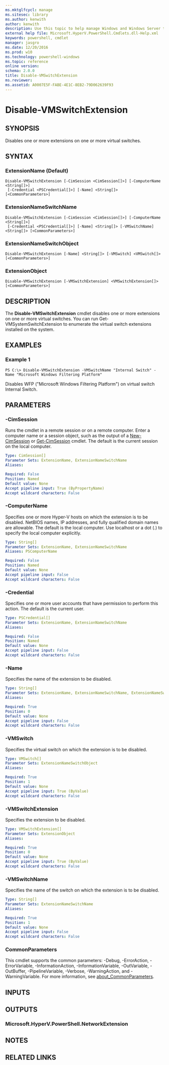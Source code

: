 ```yaml
---
ms.mktglfcycl: manage
ms.sitesec: library
ms.author: kenwith
author: kenwith
description: Use this topic to help manage Windows and Windows Server technologies with Windows PowerShell.
external help file: Microsoft.HyperV.PowerShell.Cmdlets.dll-Help.xml
keywords: powershell, cmdlet
manager: jasgro
ms.date: 12/20/2016
ms.prod: w10
ms.technology: powershell-windows
ms.topic: reference
online version: 
schema: 2.0.0
title: Disable-VMSwitchExtension
ms.reviewer:
ms.assetid: A0007E5F-FABE-4E1C-8EB2-79D062639F93
---
```


# Disable-VMSwitchExtension

## SYNOPSIS
Disables one or more extensions on one or more virtual switches.

## SYNTAX

### ExtensionName (Default)
```
Disable-VMSwitchExtension [-CimSession <CimSession[]>] [-ComputerName <String[]>]
 [-Credential <PSCredential[]>] [-Name] <String[]> [<CommonParameters>]
```

### ExtensionNameSwitchName
```
Disable-VMSwitchExtension [-CimSession <CimSession[]>] [-ComputerName <String[]>]
 [-Credential <PSCredential[]>] [-Name] <String[]> [-VMSwitchName] <String[]> [<CommonParameters>]
```

### ExtensionNameSwitchObject
```
Disable-VMSwitchExtension [-Name] <String[]> [-VMSwitch] <VMSwitch[]> [<CommonParameters>]
```

### ExtensionObject
```
Disable-VMSwitchExtension [-VMSwitchExtension] <VMSwitchExtension[]> [<CommonParameters>]
```

## DESCRIPTION
The **Disable-VMSwitchExtension** cmdlet disables one or more extensions on one or more virtual switches.
You can run Get-VMSystemSwitchExtension to enumerate the virtual switch extensions installed on the system.

## EXAMPLES

### Example 1
```
PS C:\> Disable-VMSwitchExtension -VMSwitchName "Internal Switch" -Name "Microsoft Windows Filtering Platform"
```

Disables WFP ("Microsoft Windows Filtering Platform") on virtual switch Internal Switch.

## PARAMETERS

### -CimSession
Runs the cmdlet in a remote session or on a remote computer.
Enter a computer name or a session object, such as the output of a [New-CimSession](http://go.microsoft.com/fwlink/p/?LinkId=227967) or [Get-CimSession](http://go.microsoft.com/fwlink/p/?LinkId=227966) cmdlet.
The default is the current session on the local computer.

```yaml
Type: CimSession[]
Parameter Sets: ExtensionName, ExtensionNameSwitchName
Aliases: 

Required: False
Position: Named
Default value: None
Accept pipeline input: True (ByPropertyName)
Accept wildcard characters: False
```

### -ComputerName
Specifies one or more Hyper-V hosts on which the extension is to be disabled.
NetBIOS names, IP addresses, and fully qualified domain names are allowable.
The default is the local computer.
Use localhost or a dot (.) to specify the local computer explicitly.

```yaml
Type: String[]
Parameter Sets: ExtensionName, ExtensionNameSwitchName
Aliases: PSComputerName

Required: False
Position: Named
Default value: None
Accept pipeline input: False
Accept wildcard characters: False
```

### -Credential
Specifies one or more user accounts that have permission to perform this action.
The default is the current user.

```yaml
Type: PSCredential[]
Parameter Sets: ExtensionName, ExtensionNameSwitchName
Aliases: 

Required: False
Position: Named
Default value: None
Accept pipeline input: False
Accept wildcard characters: False
```

### -Name
Specifies the name of the extension to be disabled.

```yaml
Type: String[]
Parameter Sets: ExtensionName, ExtensionNameSwitchName, ExtensionNameSwitchObject
Aliases: 

Required: True
Position: 0
Default value: None
Accept pipeline input: False
Accept wildcard characters: False
```

### -VMSwitch
Specifies the virtual switch on which the extension is to be disabled.

```yaml
Type: VMSwitch[]
Parameter Sets: ExtensionNameSwitchObject
Aliases: 

Required: True
Position: 1
Default value: None
Accept pipeline input: True (ByValue)
Accept wildcard characters: False
```

### -VMSwitchExtension
Specifies the extension to be disabled.

```yaml
Type: VMSwitchExtension[]
Parameter Sets: ExtensionObject
Aliases: 

Required: True
Position: 0
Default value: None
Accept pipeline input: True (ByValue)
Accept wildcard characters: False
```

### -VMSwitchName
Specifies the name of the switch on which the extension is to be disabled.

```yaml
Type: String[]
Parameter Sets: ExtensionNameSwitchName
Aliases: 

Required: True
Position: 1
Default value: None
Accept pipeline input: False
Accept wildcard characters: False
```

### CommonParameters
This cmdlet supports the common parameters: -Debug, -ErrorAction, -ErrorVariable, -InformationAction, -InformationVariable, -OutVariable, -OutBuffer, -PipelineVariable, -Verbose, -WarningAction, and -WarningVariable. For more information, see [about_CommonParameters](http://go.microsoft.com/fwlink/?LinkID=113216).

## INPUTS

## OUTPUTS

### Microsoft.HyperV.PowerShell.NetworkExtension

## NOTES

## RELATED LINKS
